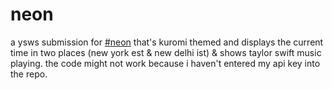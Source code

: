 # neon
a ysws submission for [#neon](neon.hackclub.dev) that's kuromi themed and displays the current time in two places (new york est & new delhi ist) & shows taylor swift music playing. the code might not work because i haven't entered my api key into the repo.
